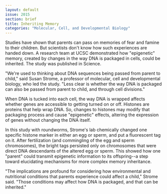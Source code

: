 ```yaml
---
layout: default
issue: 2015
section: brief
title: Inheriting Memory
categories: "Molecular, Cell, and Developmental Biology"
---
```


Studies have shown that parents can pass on memories of fear and famine to their children. But scientists don't know how such experiences are handed down. A research team at UCSC demonstrated how "epigenetic" memory, created by changes in the way DNA is packaged in cells, could be inherited. The study was published in Science.

"We're used to thinking about DNA sequences being passed from parent to child," said Susan Strome, a professor of molecular, cell and developmental biology, who led the study. "Less clear is whether the way DNA is packaged can also be passed from parent to child, and through cell divisions."

When DNA is tucked into each cell, the way DNA is wrapped affects whether genes are accessible to getting turned on or off. Histones are proteins that help wrap DNA. So, changes to histones may modify that packaging process and cause "epigenetic" effects, altering the expression of genes without changing the DNA itself.

In this study with roundworms, Strome's lab chemically changed one specific histone marker in either an egg or sperm, and put a fluorescent tag on it. After fertilization (and commingling of the egg and sperm chromosomes), the bright tags persisted only on chromosomes that were direct DNA descendants of the altered egg or sperm. This showed how one "parent" could transmit epigenetic information to its offspring--a step toward elucidating mechanisms for more complex memory inheritance.

"The implications are profound for considering how environmental and nutritional conditions that parents experience could affect a child," Strome said. "Those conditions may affect how DNA is packaged, and that can be inherited."

